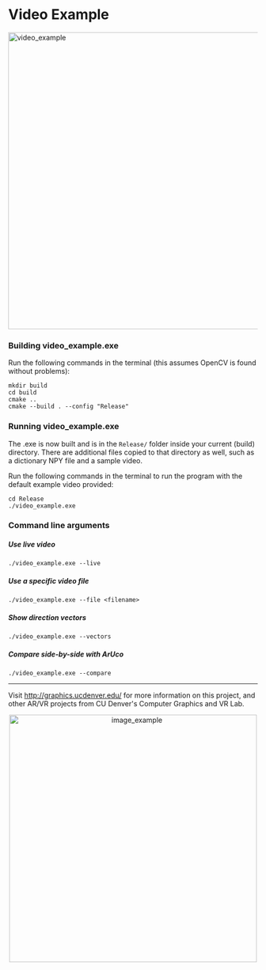 # Video Example

<img src="http://graphics.ucdenver.edu/img/ardvrc_video_example.gif" alt="video_example" width="600" />

### Building video_example.exe

Run the following commands in the terminal (this assumes OpenCV is found without problems):
```
mkdir build
cd build
cmake ..
cmake --build . --config "Release"
```

### Running video_example.exe

The .exe is now built and is in the `Release/` folder inside your current (build) directory. There are additional files copied to that directory as well, such as a dictionary NPY file and a sample video.

Run the following commands in the terminal to run the program with the default example video provided:

```
cd Release
./video_example.exe
```

### Command line arguments

##### Use live video
```
./video_example.exe --live
```

##### Use a specific video file
```
./video_example.exe --file <filename>
```

##### Show direction vectors
```
./video_example.exe --vectors
```

##### Compare side-by-side with ArUco
```
./video_example.exe --compare
```

------------------------

Visit http://graphics.ucdenver.edu/ for more information on this project, and other AR/VR projects from
CU Denver's Computer Graphics and VR Lab.

<p align="center">
<img src="http://graphics.ucdenver.edu/img/cgvr_ucdenver.png" alt="image_example" width="500" />
</p>


